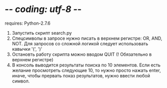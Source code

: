 # -*- coding: utf-8 -*-

requires:
Python-2.7.6

1) Запустить скрипт search.py
2) Спецсимволы в запросе нужно писать в верхнем регистре: OR, AND, NOT. Для запросов со сложной логикой следует использовать кавычки '(', ')'
3) Остановть работу скрипта можно вводом QUIT (! Обязательно в верхнем регистре)
4) В консоль выводится результаты поиска по 10 элементов. Если есть желание просмотреть следующие 10, то нужно просто нажать enter, иначе, чтобы прервать показ результатов, нужно ввести любой символ.

